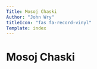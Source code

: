 ```yaml
---
Title: Mosoj Chaski
Author: "John Wry"
titleIcon: "fas fa-record-vinyl"
Template: index
---
```


# Mosoj Chaski 
